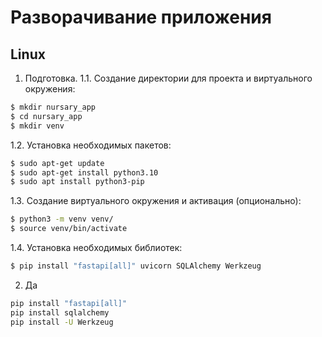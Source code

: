 # Разворачивание приложения
## Linux

1. Подготовка.
1.1. Создание директории для проекта и виртуального окружения:
```bash
$ mkdir nursary_app
$ cd nursary_app
$ mkdir venv
```
1.2. Установка необходимых пакетов:
```bash
$ sudo apt-get update
$ sudo apt-get install python3.10
$ sudo apt install python3-pip
```
1.3. Создание виртуального окружения и активация (опционально):
```bash
$ python3 -m venv venv/
$ source venv/bin/activate
```
1.4. Установка необходимых библиотек:
```bash
$ pip install "fastapi[all]" uvicorn SQLAlchemy Werkzeug

```


2. Да
```bash
pip install "fastapi[all]"
pip install sqlalchemy
pip install -U Werkzeug
```
